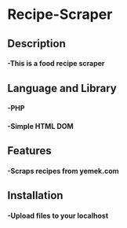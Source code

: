 # Recipe-Scraper
<h2>Description</h2>
<h4>-This is a food recipe scraper</h4>
<h2>Language and Library</h2>
<h4>-PHP</h4>
<h4>-Simple HTML DOM</h4>
<h2>Features</h2>
<h4>-Scraps recipes from yemek.com</h4>
<h2>Installation</h2>
<h4>-Upload files to your localhost</h4>
